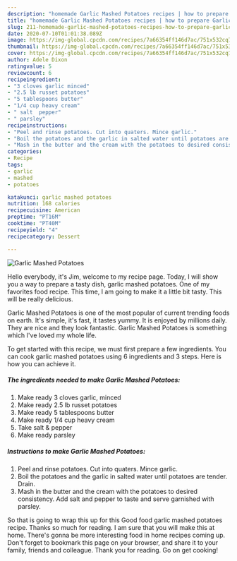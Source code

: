 ```yaml
---
description: "homemade Garlic Mashed Potatoes recipes | how to prepare Garlic Mashed Potatoes"
title: "homemade Garlic Mashed Potatoes recipes | how to prepare Garlic Mashed Potatoes"
slug: 211-homemade-garlic-mashed-potatoes-recipes-how-to-prepare-garlic-mashed-potatoes
date: 2020-07-10T01:01:38.089Z
image: https://img-global.cpcdn.com/recipes/7a66354ff146d7ac/751x532cq70/garlic-mashed-potatoes-recipe-main-photo.jpg
thumbnail: https://img-global.cpcdn.com/recipes/7a66354ff146d7ac/751x532cq70/garlic-mashed-potatoes-recipe-main-photo.jpg
cover: https://img-global.cpcdn.com/recipes/7a66354ff146d7ac/751x532cq70/garlic-mashed-potatoes-recipe-main-photo.jpg
author: Adele Dixon
ratingvalue: 5
reviewcount: 6
recipeingredient:
- "3 cloves garlic minced"
- "2.5 lb russet potatoes"
- "5 tablespoons butter"
- "1/4 cup heavy cream"
- " salt  pepper"
- " parsley"
recipeinstructions:
- "Peel and rinse potatoes. Cut into quaters. Mince garlic."
- "Boil the potatoes and the garlic in salted water until potatoes are tender. Drain."
- "Mash in the butter and the cream with the potatoes to desired consistency. Add salt and pepper to taste and serve garnished with parsley."
categories:
- Recipe
tags:
- garlic
- mashed
- potatoes

katakunci: garlic mashed potatoes 
nutrition: 168 calories
recipecuisine: American
preptime: "PT16M"
cooktime: "PT40M"
recipeyield: "4"
recipecategory: Dessert

---
```



![Garlic Mashed Potatoes](https://img-global.cpcdn.com/recipes/7a66354ff146d7ac/751x532cq70/garlic-mashed-potatoes-recipe-main-photo.jpg)

Hello everybody, it's Jim, welcome to my recipe page. Today, I will show you a way to prepare a tasty dish, garlic mashed potatoes. One of my favorites food recipe. This time, I am going to make it a little bit tasty. This will be really delicious.



Garlic Mashed Potatoes is one of the most popular of current trending foods on earth. It's simple, it's fast, it tastes yummy. It is enjoyed by millions daily. They are nice and they look fantastic. Garlic Mashed Potatoes is something which I've loved my whole life.


To get started with this recipe, we must first prepare a few ingredients. You can cook garlic mashed potatoes using 6 ingredients and 3 steps. Here is how you can achieve it.

<!--inarticleads1-->

##### The ingredients needed to make Garlic Mashed Potatoes:

1. Make ready 3 cloves garlic, minced
1. Make ready 2.5 lb russet potatoes
1. Make ready 5 tablespoons butter
1. Make ready 1/4 cup heavy cream
1. Take  salt &amp; pepper
1. Make ready  parsley




<!--inarticleads2-->

##### Instructions to make Garlic Mashed Potatoes:

1. Peel and rinse potatoes. Cut into quaters. Mince garlic.
1. Boil the potatoes and the garlic in salted water until potatoes are tender. Drain.
1. Mash in the butter and the cream with the potatoes to desired consistency. Add salt and pepper to taste and serve garnished with parsley.




So that is going to wrap this up for this Good food garlic mashed potatoes recipe. Thanks so much for reading. I am sure that you will make this at home. There's gonna be more interesting food in home recipes coming up. Don't forget to bookmark this page on your browser, and share it to your family, friends and colleague. Thank you for reading. Go on get cooking!
